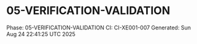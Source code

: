 # 05-VERIFICATION-VALIDATION
Phase: 05-VERIFICATION-VALIDATION
CI: CI-XE001-007
Generated: Sun Aug 24 22:41:25 UTC 2025
